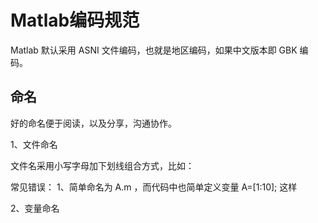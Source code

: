 # Matlab编码规范

Matlab 默认采用 ASNI 文件编码，也就是地区编码，如果中文版本即 GBK 编码。

## 命名

好的命名便于阅读，以及分享，沟通协作。

1、文件命名

文件名采用小写字母加下划线组合方式，比如：

常见错误： 
    1、简单命名为 A.m ，而代码中也简单定义变量 A=[1:10]; 这样

2、变量命名


